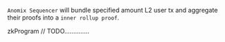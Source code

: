 `Anomix Sequencer` will bundle specified amount L2 user tx and aggregate their proofs into a `inner rollup proof`.

zkProgram
// TODO..............